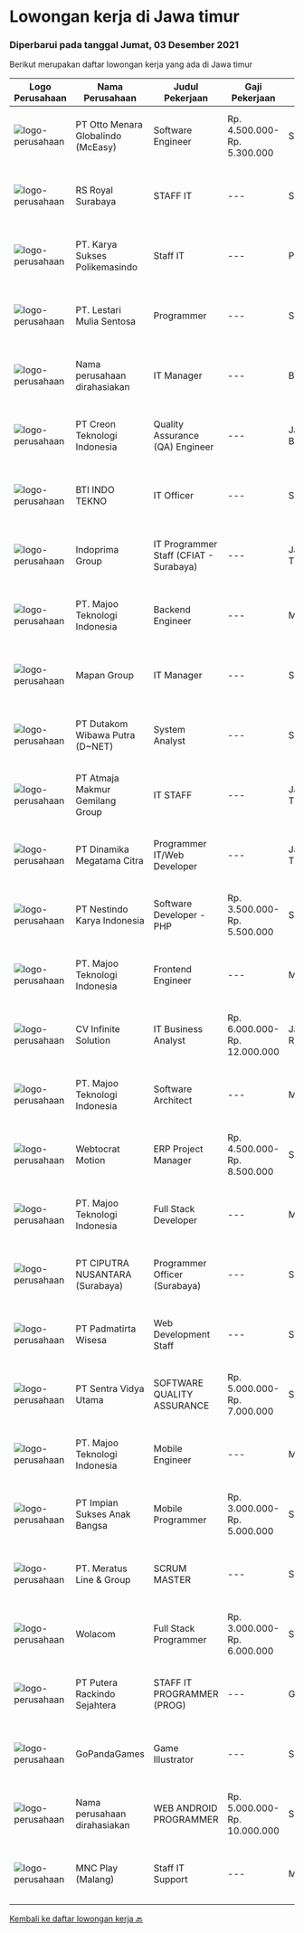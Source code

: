 
  # Lowongan kerja di Jawa timur

  ### Diperbarui pada tanggal Jumat, 03 Desember 2021

  Berikut merupakan daftar lowongan kerja yang ada di Jawa timur

  |Logo Perusahaan | Nama Perusahaan | Judul Pekerjaan | Gaji Pekerjaan | Lokasi | Deskripsi | Tanggal diunggah | Pranala |
  | -------------- | --------------- | --------------- | --------- | --------- | -------------- | ------- | ----------- |
  |![logo-perusahaan](https://image-service-cdn.seek.com.au/f315f0c605a36ea3a033e6abb5c67515d4b00ff5/ee4dce1061f3f616224767ad58cb2fc751b8d2dc)|PT Otto Menara Globalindo (McEasy)|Software Engineer|Rp. 4.500.000-Rp. 5.300.000|Surabaya|Description McEasy, Indonesia’s leading web and mobile logistic system, is looking for a Web Developer to join our ever-growing team. We are looking...|Jumat, 03 Desember 2021|https://www.jobstreet.co.id/id/job/software-engineer-3709653?token=0~0d2b9d4d-c8e8-4f5a-83e8-90ca18c230a9&sectionRank=1&jobId=jobstreet-id-job-3709653|
|![logo-perusahaan](https://image-service-cdn.seek.com.au/9a1e80a37af816d1aa1324a36b00afcd025b2f5a/ee4dce1061f3f616224767ad58cb2fc751b8d2dc)|RS Royal Surabaya|STAFF IT|---|Surabaya|Kualifikasi: Pendidikan S1 Teknik Informatika / Setara Lainnya Usia maksimal 35 Tahun Menguasai PHP, Framework CI, Javascript, Sql Server, dan My Sql....|Kamis, 02 Desember 2021|https://www.jobstreet.co.id/id/job/staff-it-3708374?token=0~0d2b9d4d-c8e8-4f5a-83e8-90ca18c230a9&sectionRank=2&jobId=jobstreet-id-job-3708374|
|![logo-perusahaan](https://image-service-cdn.seek.com.au/e66faf328c810a518e14043d592e1c6668816d49/ee4dce1061f3f616224767ad58cb2fc751b8d2dc)|PT. Karya Sukses Polikemasindo|Staff IT|---|Pasuruan|Usia maksimal 35 tahun. Pendidikan terkahir minimal S1. Pengalaman kerja di dunia IT minimal 2 tahun. Mengusai software umum seperti Microsoft Windows...|Rabu, 01 Desember 2021|https://www.jobstreet.co.id/id/job/staff-it-3706978?token=0~0d2b9d4d-c8e8-4f5a-83e8-90ca18c230a9&sectionRank=3&jobId=jobstreet-id-job-3706978|
|![logo-perusahaan](https://image-service-cdn.seek.com.au/6340810020c6ac51e62e122dc7bf15342d58b15c/ee4dce1061f3f616224767ad58cb2fc751b8d2dc)|PT. Lestari Mulia Sentosa|Programmer|---|Sidoarjo|Usia maks 30 tahun Kandidat harus memiliki setidaknya Gelar Sarjana di Segala Jurusan dengan IPK minimal 3.00 Setidaknya memiliki 2 tahun pengalaman...|Kamis, 02 Desember 2021|https://www.jobstreet.co.id/id/job/programmer-3691216?token=0~0d2b9d4d-c8e8-4f5a-83e8-90ca18c230a9&sectionRank=4&jobId=jobstreet-id-job-3691216|
|![logo-perusahaan](https://us.123rf.com/450wm/pavelstasevich/pavelstasevich1811/pavelstasevich181101027/112815900-stock-vector-no-image-available-icon-flat-vector.jpg?ver=6)|Nama perusahaan dirahasiakan|IT Manager|---|Bali|Pendidikan minimal S1 segala jurusan Memiliki pengetahuan mengenai PHP dan bahasa pemrograman lainnya atau menguasai jaringan Gaji negotiable...|Selasa, 30 November 2021|https://www.jobstreet.co.id/id/job/it-manager-3704071?token=0~0d2b9d4d-c8e8-4f5a-83e8-90ca18c230a9&sectionRank=5&jobId=jobstreet-id-job-3704071|
|![logo-perusahaan](https://image-service-cdn.seek.com.au/78901259d4decf231e925fe499347bc599591a6f/ee4dce1061f3f616224767ad58cb2fc751b8d2dc)|PT Creon Teknologi Indonesia|Quality Assurance (QA) Engineer|---|Jakarta Barat|Job Responsibilities: Software testing of e-Commerce and websites. Prepare and set up test framework and environment. Participate in software design...|Kamis, 02 Desember 2021|https://www.jobstreet.co.id/id/job/quality-assurance-qa-engineer-3708504?token=0~0d2b9d4d-c8e8-4f5a-83e8-90ca18c230a9&sectionRank=6&jobId=jobstreet-id-job-3708504|
|![logo-perusahaan](https://us.123rf.com/450wm/pavelstasevich/pavelstasevich1811/pavelstasevich181101027/112815900-stock-vector-no-image-available-icon-flat-vector.jpg?ver=6)|BTI INDO TEKNO|IT Officer|---|Surabaya|WHO WE ARE We are a military contractor working with some of the best-known companies from around the world to enhance Indonesia’s military and law...|Selasa, 30 November 2021|https://www.jobstreet.co.id/id/job/it-officer-3706396?token=0~0d2b9d4d-c8e8-4f5a-83e8-90ca18c230a9&sectionRank=7&jobId=jobstreet-id-job-3706396|
|![logo-perusahaan](https://image-service-cdn.seek.com.au/98db6d222e30b3390f5b0f1a69701ee0a17b6b20/ee4dce1061f3f616224767ad58cb2fc751b8d2dc)|Indoprima Group|IT Programmer Staff (CFIAT - Surabaya)|---|Jawa Timur|Kualifikasi: Minimal S1 Teknik Informatika/ Sistem Informasi/ Ilmu Komputer dengan IPK min 3,00 Berpengalaman kerja sebagai IT Staff minimal 2 tahun...|Rabu, 01 Desember 2021|https://www.jobstreet.co.id/id/job/it-programmer-staff-cfiat-surabaya-3707090?token=0~0d2b9d4d-c8e8-4f5a-83e8-90ca18c230a9&sectionRank=8&jobId=jobstreet-id-job-3707090|
|![logo-perusahaan](https://image-service-cdn.seek.com.au/2a2c8a948d223cf92abbc34c9b4e6cee325386db/ee4dce1061f3f616224767ad58cb2fc751b8d2dc)|PT. Majoo Teknologi Indonesia|Backend Engineer|---|Malang|DescriptionAn experienced Backend Engineer with strong ability to work as a team. Responsible to design and develop highly reliable, fault-tolerant...|Kamis, 02 Desember 2021|https://www.jobstreet.co.id/id/job/backend-engineer-3708725?token=0~0d2b9d4d-c8e8-4f5a-83e8-90ca18c230a9&sectionRank=9&jobId=jobstreet-id-job-3708725|
|![logo-perusahaan](https://image-service-cdn.seek.com.au/470a7d61d5a3399f6ba34f865cbcf7a9dc2e3fc5/ee4dce1061f3f616224767ad58cb2fc751b8d2dc)|Mapan Group|IT Manager|---|Surabaya|Kualifikasi: Lulusan Pendidikan : S1 Teknik Informatika, Teknik Komputer, atau sejenisnya. Pengalaman di bidang IT (software dan hardware) minimal 3...|Senin, 29 November 2021|https://www.jobstreet.co.id/id/job/it-manager-3704732?token=0~0d2b9d4d-c8e8-4f5a-83e8-90ca18c230a9&sectionRank=10&jobId=jobstreet-id-job-3704732|
|![logo-perusahaan](https://image-service-cdn.seek.com.au/596b4a55d08359a51386500fde8a97557c8073a3/ee4dce1061f3f616224767ad58cb2fc751b8d2dc)|PT Dutakom Wibawa Putra (D~NET)|System Analyst|---|Surabaya|Melakukan analisa terhadap sistem/aplikasi yang ada beserta referensi dan dokumen penunjang sistem/aplikasi. Melakukan analisa kebutuhan sistem....|Rabu, 01 Desember 2021|https://www.jobstreet.co.id/id/job/system-analyst-3697007?token=0~0d2b9d4d-c8e8-4f5a-83e8-90ca18c230a9&sectionRank=11&jobId=jobstreet-id-job-3697007|
|![logo-perusahaan](https://image-service-cdn.seek.com.au/ec691d5ad861d3121a6b98f41f998a9a711afa5f/ee4dce1061f3f616224767ad58cb2fc751b8d2dc)|PT Atmaja Makmur Gemilang Group|IT STAFF|---|Jawa Timur|Installing and configuring computer hardware, software, systems, networks, printers, and scanners Monitoring and maintaining computer systems and...|Senin, 29 November 2021|https://www.jobstreet.co.id/id/job/it-staff-3704877?token=0~0d2b9d4d-c8e8-4f5a-83e8-90ca18c230a9&sectionRank=12&jobId=jobstreet-id-job-3704877|
|![logo-perusahaan](https://image-service-cdn.seek.com.au/2bca4fae223c3ff5e2a7e3a922f50a1fd8915c52/ee4dce1061f3f616224767ad58cb2fc751b8d2dc)|PT Dinamika Megatama Citra|Programmer IT/Web Developer|---|Jawa Timur|Kualifikasi: Pendidikan D3/S1 Jurusan Teknik komputer IT &amp; Mekatronika (diutamakan dalam bidang Web Developer) Usia maksimal 29 tahun Memiliki...|Rabu, 01 Desember 2021|https://www.jobstreet.co.id/id/job/programmer-it-web-developer-3707642?token=0~0d2b9d4d-c8e8-4f5a-83e8-90ca18c230a9&sectionRank=13&jobId=jobstreet-id-job-3707642|
|![logo-perusahaan](https://image-service-cdn.seek.com.au/e6b86a55e62bba9e61456e203321a19cc06253da/ee4dce1061f3f616224767ad58cb2fc751b8d2dc)|PT Nestindo Karya Indonesia|Software Developer - PHP|Rp. 3.500.000-Rp. 5.500.000|Surabaya|Mahir dalam bahasa pemprograman PHP dan berpengalaman minimal 1 tahun. Dapat dan menggunakan Sistem Database MySQL. Mempunyai pengalaman dalam...|Kamis, 02 Desember 2021|https://www.jobstreet.co.id/id/job/software-developer-php-3698233?token=0~0d2b9d4d-c8e8-4f5a-83e8-90ca18c230a9&sectionRank=14&jobId=jobstreet-id-job-3698233|
|![logo-perusahaan](https://image-service-cdn.seek.com.au/2a2c8a948d223cf92abbc34c9b4e6cee325386db/ee4dce1061f3f616224767ad58cb2fc751b8d2dc)|PT. Majoo Teknologi Indonesia|Frontend Engineer|---|Malang|DescriptionAn experienced Front End Engineer with strong ability to collaborate as a team with other members. Responsible to develop and maintain user...|Kamis, 02 Desember 2021|https://www.jobstreet.co.id/id/job/frontend-engineer-3708742?token=0~0d2b9d4d-c8e8-4f5a-83e8-90ca18c230a9&sectionRank=15&jobId=jobstreet-id-job-3708742|
|![logo-perusahaan](https://image-service-cdn.seek.com.au/56b5c687b70921e14aef5f4e25daf5f16805eb94/ee4dce1061f3f616224767ad58cb2fc751b8d2dc)|CV Infinite Solution|IT Business Analyst|Rp. 6.000.000-Rp. 12.000.000|Jakarta Raya|Works from home is our advantage, there's never been a better time to work from home Monday to Friday 9 Hours / day Having own PC / Laptop minimal...|Selasa, 30 November 2021|https://www.jobstreet.co.id/id/job/it-business-analyst-3706540?token=0~0d2b9d4d-c8e8-4f5a-83e8-90ca18c230a9&sectionRank=16&jobId=jobstreet-id-job-3706540|
|![logo-perusahaan](https://image-service-cdn.seek.com.au/2a2c8a948d223cf92abbc34c9b4e6cee325386db/ee4dce1061f3f616224767ad58cb2fc751b8d2dc)|PT. Majoo Teknologi Indonesia|Software Architect|---|Malang|What Will You Do: Research new technologies and updating knowledge or software solutions as required Collaborating with various stakeholders to...|Kamis, 02 Desember 2021|https://www.jobstreet.co.id/id/job/software-architect-3708854?token=0~0d2b9d4d-c8e8-4f5a-83e8-90ca18c230a9&sectionRank=17&jobId=jobstreet-id-job-3708854|
|![logo-perusahaan](https://image-service-cdn.seek.com.au/fdec7010967175eeb31b74205589d031ef31e3da/ee4dce1061f3f616224767ad58cb2fc751b8d2dc)|Webtocrat Motion|ERP Project Manager|Rp. 4.500.000-Rp. 8.500.000|Surabaya|Candidate must possess at least a Computer Science/Information System/Economics/Accounting or equivalent Required skill(s): ERP SAP / Odoo / other ERP...|Kamis, 02 Desember 2021|https://www.jobstreet.co.id/id/job/erp-project-manager-3692346?token=0~0d2b9d4d-c8e8-4f5a-83e8-90ca18c230a9&sectionRank=18&jobId=jobstreet-id-job-3692346|
|![logo-perusahaan](https://image-service-cdn.seek.com.au/2a2c8a948d223cf92abbc34c9b4e6cee325386db/ee4dce1061f3f616224767ad58cb2fc751b8d2dc)|PT. Majoo Teknologi Indonesia|Full Stack Developer|---|Malang|DescriptionAt Majoo, as a Full Stack Engineer, you will fully end-to-end developing (design, implementation, automated testing, and deploying) and...|Kamis, 02 Desember 2021|https://www.jobstreet.co.id/id/job/full-stack-developer-3708763?token=0~0d2b9d4d-c8e8-4f5a-83e8-90ca18c230a9&sectionRank=19&jobId=jobstreet-id-job-3708763|
|![logo-perusahaan](https://image-service-cdn.seek.com.au/8b575314dc0740730932af86db6368b95a04fc02/ee4dce1061f3f616224767ad58cb2fc751b8d2dc)|PT CIPUTRA NUSANTARA (Surabaya)|Programmer Officer (Surabaya)|---|Surabaya|Qualification: Bachelor’s degree in ICT / Computer Science with a minimum GPA of 3.00 Mastered the method of SDLC in creating web applications using...|Rabu, 01 Desember 2021|https://www.jobstreet.co.id/id/job/programmer-officer-surabaya-3706923?token=0~0d2b9d4d-c8e8-4f5a-83e8-90ca18c230a9&sectionRank=20&jobId=jobstreet-id-job-3706923|
|![logo-perusahaan](https://image-service-cdn.seek.com.au/6e9a55da35db3fc03b2a1540fd4fcbf3df04913c/ee4dce1061f3f616224767ad58cb2fc751b8d2dc)|PT Padmatirta Wisesa|Web Development Staff|---|Surabaya|Job Description : Participate in all aspects of web applications development life-cycle (developing, debugging, testing, deployment and maintenance)...|Selasa, 30 November 2021|https://www.jobstreet.co.id/id/job/web-development-staff-3706068?token=0~0d2b9d4d-c8e8-4f5a-83e8-90ca18c230a9&sectionRank=21&jobId=jobstreet-id-job-3706068|
|![logo-perusahaan](https://image-service-cdn.seek.com.au/89a4b4d8e6af0c01c230c2b1f638fbea996731cb/ee4dce1061f3f616224767ad58cb2fc751b8d2dc)|PT Sentra Vidya Utama|SOFTWARE QUALITY ASSURANCE|Rp. 5.000.000-Rp. 7.000.000|Surabaya|Kualifikasi: Pendidikan Minimal D3 Teknik Informatika/Sistem Informasi Minimal 3 tahun di bidang IT/ bidang yang sesuai Mampu berkomunikasi dengan...|Rabu, 01 Desember 2021|https://www.jobstreet.co.id/id/job/software-quality-assurance-3706938?token=0~0d2b9d4d-c8e8-4f5a-83e8-90ca18c230a9&sectionRank=22&jobId=jobstreet-id-job-3706938|
|![logo-perusahaan](https://image-service-cdn.seek.com.au/2a2c8a948d223cf92abbc34c9b4e6cee325386db/ee4dce1061f3f616224767ad58cb2fc751b8d2dc)|PT. Majoo Teknologi Indonesia|Mobile Engineer|---|Malang|DescriptionAn experienced Mobile Engineer with strong ability to work as a team.Responsible to develop and maintain both Android and iOS app using...|Kamis, 02 Desember 2021|https://www.jobstreet.co.id/id/job/mobile-engineer-3708782?token=0~0d2b9d4d-c8e8-4f5a-83e8-90ca18c230a9&sectionRank=23&jobId=jobstreet-id-job-3708782|
|![logo-perusahaan](https://image-service-cdn.seek.com.au/a46541aa04adca87ed4192c67a431a7e7042a624/ee4dce1061f3f616224767ad58cb2fc751b8d2dc)|PT Impian Sukses Anak Bangsa|Mobile Programmer|Rp. 3.000.000-Rp. 5.000.000|Surabaya|Menguasai bahasa pemrograman android native java / ios swift minimal 1 tahun Usia maksimal 30 tahun Memiliki kemampuan bahasa react native adalah...|Kamis, 02 Desember 2021|https://www.jobstreet.co.id/id/job/mobile-programmer-3708530?token=0~0d2b9d4d-c8e8-4f5a-83e8-90ca18c230a9&sectionRank=24&jobId=jobstreet-id-job-3708530|
|![logo-perusahaan](https://image-service-cdn.seek.com.au/ec6e9d7b3b53181e7239d9cf1fdaf38f107d0b49/ee4dce1061f3f616224767ad58cb2fc751b8d2dc)|PT. Meratus Line & Group|SCRUM MASTER|---|Surabaya|Responsibilities Helping software development teams apply the Scrum framework Planning deliverable and helping teams monitor performance Manage each...|Kamis, 02 Desember 2021|https://www.jobstreet.co.id/id/job/scrum-master-3692265?token=0~0d2b9d4d-c8e8-4f5a-83e8-90ca18c230a9&sectionRank=25&jobId=jobstreet-id-job-3692265|
|![logo-perusahaan](https://image-service-cdn.seek.com.au/f7b3d69cd8837cc011d589202982379f3c765d57/ee4dce1061f3f616224767ad58cb2fc751b8d2dc)|Wolacom|Full Stack Programmer|Rp. 3.000.000-Rp. 6.000.000|Surabaya|Kualifikasi Memiliki kemampuan komunikasi yang baik Usia Maksimal 23 fresh graduate Kandidat harus memiliki setidaknya SMA,Diploma, Gelar Sarjana di...|Rabu, 01 Desember 2021|https://www.jobstreet.co.id/id/job/full-stack-programmer-3707240?token=0~0d2b9d4d-c8e8-4f5a-83e8-90ca18c230a9&sectionRank=26&jobId=jobstreet-id-job-3707240|
|![logo-perusahaan](https://image-service-cdn.seek.com.au/266c01e5136a996e738f91d1d6df3cf7f30f5c3d/ee4dce1061f3f616224767ad58cb2fc751b8d2dc)|PT Putera Rackindo Sejahtera|STAFF IT PROGRAMMER (PROG)|---|Gresik|Tugas: Membuat program dengan PHP, JAVA, Website dan ANDROID Maintenance PHP Code Create PHP Code Bertanggung jawab terhadap semua pekerjaan yang...|Senin, 29 November 2021|https://www.jobstreet.co.id/id/job/staff-it-programmer-prog-3704564?token=0~0d2b9d4d-c8e8-4f5a-83e8-90ca18c230a9&sectionRank=27&jobId=jobstreet-id-job-3704564|
|![logo-perusahaan](https://image-service-cdn.seek.com.au/4376ee4054c2384ea2fbceec4616a7cdfa51e9a2/ee4dce1061f3f616224767ad58cb2fc751b8d2dc)|GoPandaGames|Game Illustrator|---|Surabaya|Deskripsi Pekerjaan : Membuat image untuk game pada platforn html5, android, dan ios Mampu memecahkan masalah dan berkomunikasi dalam setiap project...|Rabu, 01 Desember 2021|https://www.jobstreet.co.id/id/job/game-illustrator-3707663?token=0~0d2b9d4d-c8e8-4f5a-83e8-90ca18c230a9&sectionRank=28&jobId=jobstreet-id-job-3707663|
|![logo-perusahaan](https://us.123rf.com/450wm/pavelstasevich/pavelstasevich1811/pavelstasevich181101027/112815900-stock-vector-no-image-available-icon-flat-vector.jpg?ver=6)|Nama perusahaan dirahasiakan|WEB ANDROID PROGRAMMER|Rp. 5.000.000-Rp. 10.000.000|Surabaya|Menguasai bahasa pemrograman web &amp; android, html, php, javascript Mengerti dan mampu menggunakan framework angular, ionix, dll Menguasai database...|Rabu, 01 Desember 2021|https://www.jobstreet.co.id/id/job/web-android-programmer-3706835?token=0~0d2b9d4d-c8e8-4f5a-83e8-90ca18c230a9&sectionRank=29&jobId=jobstreet-id-job-3706835|
|![logo-perusahaan](https://us.123rf.com/450wm/pavelstasevich/pavelstasevich1811/pavelstasevich181101027/112815900-stock-vector-no-image-available-icon-flat-vector.jpg?ver=6)|MNC Play (Malang)|Staff IT Support|---|Malang|Kualifikasi : Usia maksimal 26 tahun Pendidikan minimal S1 Teknik Informatika Berpengalaman di bidang IT Support atau IT Dekstop minimal 1 tahun...|Selasa, 30 November 2021|https://www.jobstreet.co.id/id/job/staff-it-support-3706283?token=0~0d2b9d4d-c8e8-4f5a-83e8-90ca18c230a9&sectionRank=30&jobId=jobstreet-id-job-3706283|


  [Kembali ke daftar lowongan kerja 🔙](../README.md#daftar-lowongan-kerja)
  